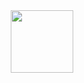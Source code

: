 <div id="header" align="center">
  <img src="https://media.giphy.com/media/H70AqD7vYnhDoTw7jH/giphy.gif" width="100"/>
</div>
